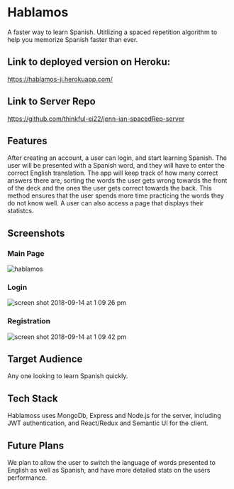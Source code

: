 
# Hablamos
A faster way to learn Spanish.  Utitlizing a spaced repetition algorithm to help you memorize Spanish faster than ever. 

## Link to deployed version on Heroku:
https://hablamos-ji.herokuapp.com/

## Link to Server Repo
https://github.com/thinkful-ei22/jenn-ian-spacedRep-server

## Features
After creating an account, a user can login, and start learning Spanish.  The user will be presented with a Spanish word, and they will have to enter the correct English translation.  The app will keep track of how many correct answers there are, sorting the words the user gets wrong towards the front of the deck and the ones the user gets correct towards the back.  This method ensures that the user spends more time practicing the words they do not know well.  A user can also access a page that displays their statistcs.

## Screenshots
### Main Page
![hablamos](https://user-images.githubusercontent.com/38081935/45572885-846c7f00-b81f-11e8-9ff9-23975703a0ab.png)

### Login
![screen shot 2018-09-14 at 1 09 26 pm](https://user-images.githubusercontent.com/38081935/45572901-9817e580-b81f-11e8-940d-b6ea36ba6d43.png)

### Registration
![screen shot 2018-09-14 at 1 09 42 pm](https://user-images.githubusercontent.com/38081935/45572919-a6fe9800-b81f-11e8-97db-99576af9f585.png)

## Target Audience
Any one looking to learn Spanish quickly.

## Tech Stack
Hablamoss uses MongoDb, Express and Node.js for the server, including JWT authentication, and React/Redux and Semantic UI for the client.

## Future Plans
We plan to allow the user to switch the language of words presented to English as well as Spanish, and have more detailed stats on the users performance.
